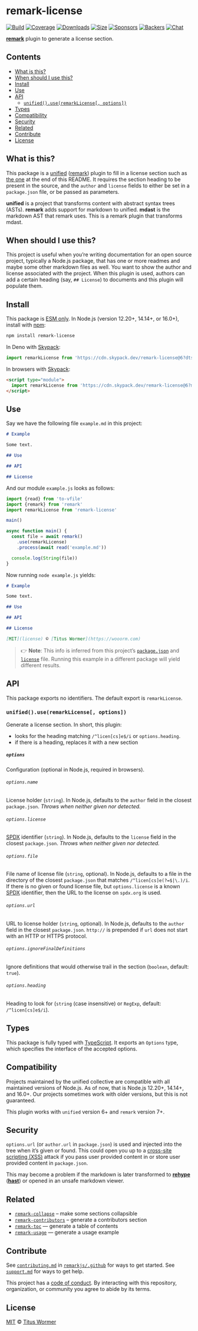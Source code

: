 # remark-license

[![Build][build-badge]][build]
[![Coverage][coverage-badge]][coverage]
[![Downloads][downloads-badge]][downloads]
[![Size][size-badge]][size]
[![Sponsors][sponsors-badge]][collective]
[![Backers][backers-badge]][collective]
[![Chat][chat-badge]][chat]

**[remark][]** plugin to generate a license section.

## Contents

*   [What is this?](#what-is-this)
*   [When should I use this?](#when-should-i-use-this)
*   [Install](#install)
*   [Use](#use)
*   [API](#api)
    *   [`unified().use(remarkLicense[, options])`](#unifieduseremarklicense-options)
*   [Types](#types)
*   [Compatibility](#compatibility)
*   [Security](#security)
*   [Related](#related)
*   [Contribute](#contribute)
*   [License](#license)

## What is this?

This package is a [unified][] ([remark][]) plugin to fill in a license section
such as [the one](#license) at the end of this README.
It requires the section heading to be present in the source,
and the `author` and `license` fields to either be set in a `package.json` file,
or be passed as parameters.

**unified** is a project that transforms content with abstract syntax trees
(ASTs).
**remark** adds support for markdown to unified.
**mdast** is the markdown AST that remark uses.
This is a remark plugin that transforms mdast.

## When should I use this?

This project is useful when you’re writing documentation for an open source
project, typically a Node.js package, that has one or more readmes and maybe
some other markdown files as well.
You want to show the author and license associated with the project.
When this plugin is used, authors can add a certain heading (say, `## License`)
to documents and this plugin will populate them.

## Install

This package is [ESM only](https://gist.github.com/sindresorhus/a39789f98801d908bbc7ff3ecc99d99c).
In Node.js (version 12.20+, 14.14+, or 16.0+), install with [npm][]:

```sh
npm install remark-license
```

In Deno with [Skypack][]:

```js
import remarkLicense from 'https://cdn.skypack.dev/remark-license@6?dts'
```

In browsers with [Skypack][]:

```html
<script type="module">
  import remarkLicense from 'https://cdn.skypack.dev/remark-license@6?min'
</script>
```

## Use

Say we have the following file `example.md` in this project:

```markdown
# Example

Some text.

## Use

## API

## License
```

And our module `example.js` looks as follows:

```js
import {read} from 'to-vfile'
import {remark} from 'remark'
import remarkLicense from 'remark-license'

main()

async function main() {
  const file = await remark()
    .use(remarkLicense)
    .process(await read('example.md'))

  console.log(String(file))
}
```

Now running `node example.js` yields:

```markdown
# Example

Some text.

## Use

## API

## License

[MIT](license) © [Titus Wormer](https://wooorm.com)
```

> 👉 **Note**: This info is inferred from this project’s
> [`package.json`][package-json] and [`license`][license] file.
> Running this example in a different package will yield different results.

## API

This package exports no identifiers.
The default export is `remarkLicense`.

### `unified().use(remarkLicense[, options])`

Generate a license section.
In short, this plugin:

*   looks for the heading matching `/^licen[cs]e$/i` or `options.heading`.
*   if there is a heading, replaces it with a new section

##### `options`

Configuration (optional in Node.js, required in browsers).

###### `options.name`

License holder (`string`).
In Node.js, defaults to the `author` field in the closest `package.json`.
*Throws when neither given nor detected.*

###### `options.license`

[SPDX][] identifier (`string`).
In Node.js, defaults to the `license` field in the closest `package.json`.
*Throws when neither given nor detected.*

###### `options.file`

File name of license file (`string`, optional).
In Node.js, defaults to a file in the directory of the closest `package.json`
that matches `/^licen[cs]e(?=$|\.)/i`.
If there is no given or found license file, but `options.license` is a known
[SPDX][] identifier, then the URL to the license on `spdx.org` is used.

###### `options.url`

URL to license holder (`string`, optional).
In Node.js, defaults to the `author` field in the closest `package.json`.
`http://` is prepended if `url` does not start with an HTTP or HTTPS protocol.

###### `options.ignoreFinalDefinitions`

Ignore definitions that would otherwise trail in the section (`boolean`,
default: `true`).

###### `options.heading`

Heading to look for (`string` (case insensitive) or `RegExp`, default:
`/^licen[cs]e$/i`).

## Types

This package is fully typed with [TypeScript][].
It exports an `Options` type, which specifies the interface of the accepted
options.

## Compatibility

Projects maintained by the unified collective are compatible with all maintained
versions of Node.js.
As of now, that is Node.js 12.20+, 14.14+, and 16.0+.
Our projects sometimes work with older versions, but this is not guaranteed.

This plugin works with `unified` version 6+ and `remark` version 7+.

## Security

`options.url` (or `author.url` in `package.json`) is used and injected into the
tree when it’s given or found.
This could open you up to a [cross-site scripting (XSS)][xss] attack if you pass
user provided content in or store user provided content in `package.json`.

This may become a problem if the markdown is later transformed to **[rehype][]**
(**[hast][]**) or opened in an unsafe markdown viewer.

## Related

*   [`remark-collapse`](https://github.com/Rokt33r/remark-collapse)
    – make some sections collapsible
*   [`remark-contributors`](https://github.com/hughsk/remark-contributors)
    – generate a contributors section
*   [`remark-toc`](https://github.com/remarkjs/remark-toc)
    — generate a table of contents
*   [`remark-usage`](https://github.com/remarkjs/remark-usage)
    — generate a usage example

## Contribute

See [`contributing.md`][contributing] in [`remarkjs/.github`][health] for ways
to get started.
See [`support.md`][support] for ways to get help.

This project has a [code of conduct][coc].
By interacting with this repository, organization, or community you agree to
abide by its terms.

## License

[MIT][license] © [Titus Wormer][author]

<!-- Definitions -->

[build-badge]: https://github.com/remarkjs/remark-license/workflows/main/badge.svg

[build]: https://github.com/remarkjs/remark-license/actions

[coverage-badge]: https://img.shields.io/codecov/c/github/remarkjs/remark-license.svg

[coverage]: https://codecov.io/github/remarkjs/remark-license

[downloads-badge]: https://img.shields.io/npm/dm/remark-license.svg

[downloads]: https://www.npmjs.com/package/remark-license

[size-badge]: https://img.shields.io/bundlephobia/minzip/remark-license.svg

[size]: https://bundlephobia.com/result?p=remark-license

[sponsors-badge]: https://opencollective.com/unified/sponsors/badge.svg

[backers-badge]: https://opencollective.com/unified/backers/badge.svg

[collective]: https://opencollective.com/unified

[chat-badge]: https://img.shields.io/badge/chat-discussions-success.svg

[chat]: https://github.com/remarkjs/remark/discussions

[npm]: https://docs.npmjs.com/cli/install

[skypack]: https://www.skypack.dev

[health]: https://github.com/remarkjs/.github

[contributing]: https://github.com/remarkjs/.github/blob/HEAD/contributing.md

[support]: https://github.com/remarkjs/.github/blob/HEAD/support.md

[coc]: https://github.com/remarkjs/.github/blob/HEAD/code-of-conduct.md

[license]: license

[author]: https://wooorm.com

[remark]: https://github.com/remarkjs/remark

[unified]: https://github.com/unifiedjs/unified

[spdx]: https://spdx.org/licenses/

[xss]: https://en.wikipedia.org/wiki/Cross-site_scripting

[typescript]: https://www.typescriptlang.org

[rehype]: https://github.com/rehypejs/rehype

[hast]: https://github.com/syntax-tree/hast

[package-json]: package.json
